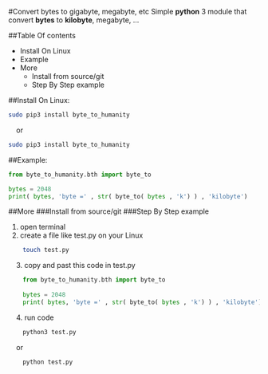 #Convert bytes to gigabyte, megabyte, etc
Simple **python** 3 module that convert **bytes** to **kilobyte**, megabyte, ...

##Table Of contents
* Install On Linux
* Example
* More
    * Install from source/git
    * Step By Step example

##Install On Linux:
~~~bash
sudo pip3 install byte_to_humanity
~~~
&nbsp;&nbsp;&nbsp;&nbsp;or
~~~bash
sudo pip3 install byte_to_humanity
~~~

##Example:
~~~python
from byte_to_humanity.bth import byte_to

bytes = 2048
print( bytes, 'byte =' , str( byte_to( bytes , 'k') ) , 'kilobyte')
~~~
##More
###Install from source/git
###Step By Step example
1. open terminal
2. create a file like test.py on your Linux
~~~bash
    touch test.py
~~~
&nbsp;&nbsp;&nbsp;&nbsp;3. copy and past this code in test.py
~~~python
    from byte_to_humanity.bth import byte_to
    
    bytes = 2048
    print( bytes, 'byte =' , str( byte_to( bytes , 'k') ) , 'kilobyte')
~~~
&nbsp;&nbsp;&nbsp;&nbsp;4. run code
~~~python
    python3 test.py
~~~
&nbsp;&nbsp;&nbsp;&nbsp;or
~~~python
    python test.py
~~~